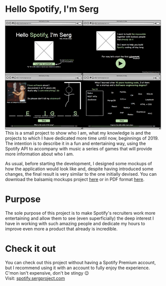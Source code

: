 # Hello Spotify, I'm Serg
![Spotify logo](mockups/overview.png)
This is a small project to show who I am, what my knowledge is and the projects to which I have dedicated more time until now, beginnings of 2019. The intention is to describe it in a fun and entertaining way, using the Spotify API to accompany with music a series of games that will provide more information about who I am.

As usual, before starting the development, I designed some mockups of how the application would look like and, despite having introduced some changes, the final result is very similar to the one initially devised. You can download the balsamiq mockups project [here](mockups/spotify_cv.bmpr) or in PDF format [here](mockups/spotify_cv.pdf).

# Purpose
The sole purpose of this project is to make Spotify's recruiters work more entertaining and allow them to see (even superficially) the deep interest I have in working with such amazing people and dedicate my hours to improve even more a product that already is incredible.

# Check it out
You can check out this project without having a Spotify Premium account, but I recommend using it with an account to fully enjoy the experience. C'mon isn't expensive, don't be stingy 😉  
Visit: [spotify.sergproject.com](https://spotify.sergproject.com)
